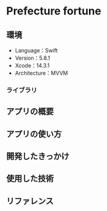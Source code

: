 # Prefecture fortune
## 環境

- Language：Swift
- Version：5.8.1
- Xcode：14.3.1
- Architecture：MVVM

### ライブラリ

## アプリの概要

## アプリの使い方

## 開発したきっかけ

## 使用した技術

## リファレンス

